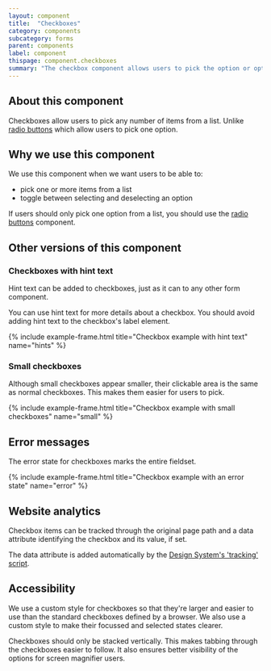 ```yaml
---
layout: component
title:  "Checkboxes"
category: components
subcategory: forms
parent: components
label: component
thispage: component.checkboxes
summary: "The checkbox component allows users to pick the option or options they want from a list, by checking one or more boxes."
---
```


## About this component

Checkboxes allow users to pick any number of items from a list. Unlike [radio buttons](/components/radio-buttons/) which allow users to pick one option.

## Why we use this component

We use this component when we want users to be able to:

* pick one or more items from a list
* toggle between selecting and deselecting an option

If users should only pick one option from a list, you should use the [radio buttons](/components/radio-buttons/) component.

## Other versions of this component

### Checkboxes with hint text

Hint text can be added to checkboxes, just as it can to any other form component.

You can use hint text for more details about a checkbox. You should avoid adding hint text to the checkbox's label element.

{% include example-frame.html title="Checkbox example with hint text" name="hints" %}

### Small checkboxes

Although small checkboxes appear smaller, their clickable area is the same as normal checkboxes. This makes them easier for users to pick.

{% include example-frame.html title="Checkbox example with small checkboxes" name="small" %}

## Error messages

The error state for checkboxes marks the entire fieldset.

{% include example-frame.html title="Checkbox example with an error state" name="error" %}

## Website analytics

Checkbox items can be tracked through the original page path and a data attribute identifying the checkbox and its value, if set.

The data attribute is added automatically by the [Design System's 'tracking' script](/get-started/tracking/#checkboxes).

## Accessibility

We use a custom style for checkboxes so that they're larger and easier to use than the standard checkboxes defined by a browser. We also use a custom style to make their focussed and selected states clearer.

Checkboxes should only be stacked vertically. This makes tabbing through the checkboxes easier to follow. It also ensures better visibility of the options for screen magnifier users.
